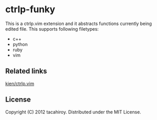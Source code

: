 ctrlp-funky
============

This is a ctrlp.vim extension and it abstracts functions currently being edited file.
This supports following filetypes:
* c++
* python
* ruby
* vim


Related links
--------------

[kien/ctrlp.vim](https://github.com/kien/ctrlp.vim)

License
-------

Copyright (C) 2012 tacahiroy. Distributed under the MIT License.
